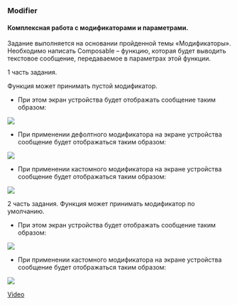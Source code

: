 ### Modifier
#### Комплексная работа с модификаторами и параметрами.

Задание выполняется на основании пройденной темы «Модификаторы». Необходимо написать Composable – функцию, которая будет выводить текстовое сообщение, передаваемое в параметрах этой функции.


1 часть задания.

Функция может принимать пустой модификатор.

- При этом экран устройства будет отображать сообщение таким образом:

![](https://static.tildacdn.com/tild3733-3962-4133-a630-623536623466/1.png)

- При применении дефолтного модификатора на экране устройства сообщение будет отображаться таким образом:

![](https://static.tildacdn.com/tild6565-3164-4330-b038-396436666665/2.png)

- При применении кастомного модификатора на экране устройства сообщение будет отображаться таким образом:

![](https://static.tildacdn.com/tild6238-3234-4533-a265-356230376438/3.png)

2 часть задания. Функция может принимать модификатор по умолчанию. 
- При этом экран устройства будет отображать сообщение таким образом:

![](https://static.tildacdn.com/tild6238-3234-4533-a265-356230376438/3.png)

- При применении кастомного модификатора на экране устройства сообщение будет отображаться таким образом:

![](https://static.tildacdn.com/tild6265-6537-4562-b263-333439633266/5.png)

[Video](https://rutube.ru/video/private/bc9cc989e70b97df38b690083c777a3f/?p=f14KNwDALltP9645wUpovQ)

